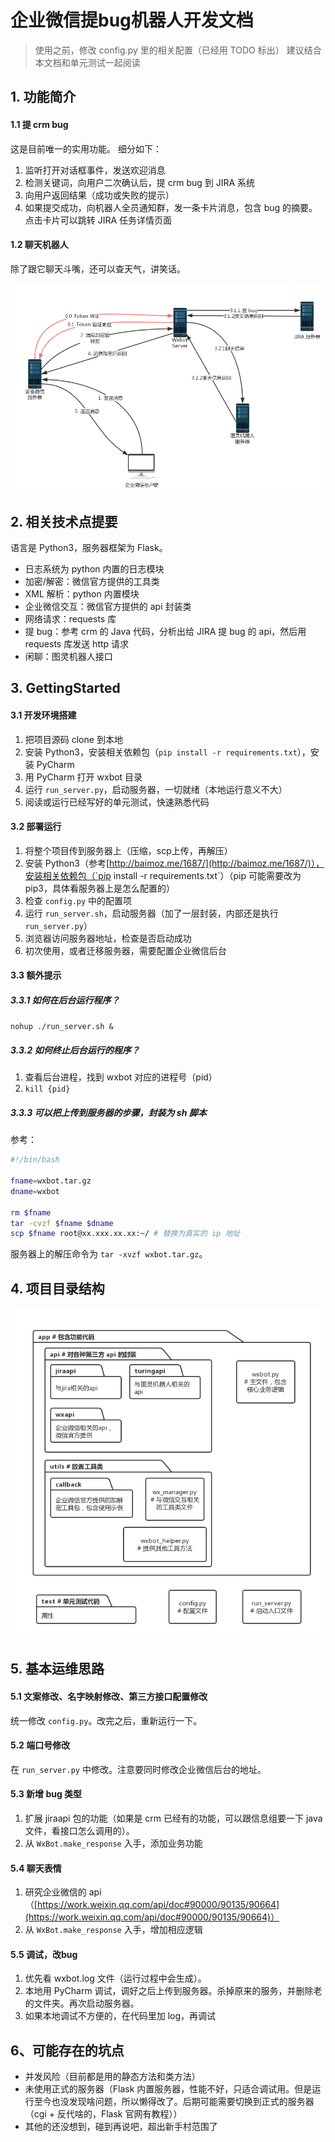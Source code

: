# 企业微信提bug机器人开发文档

> 使用之前，修改 config.py 里的相关配置（已经用 TODO 标出）
> 建议结合本文档和单元测试一起阅读


## 1. 功能简介
#### 1.1 提 crm bug
这是目前唯一的实用功能。
细分如下：
1. 监听打开对话框事件，发送欢迎消息
2. 检测关键词，向用户二次确认后，提 crm bug 到 JIRA 系统
3. 向用户返回结果（成功或失败的提示）
4. 如果提交成功，向机器人全员通知群，发一条卡片消息，包含 bug 的摘要。点击卡片可以跳转 JIRA 任务详情页面
#### 1.2 聊天机器人
除了跟它聊天斗嘴，还可以查天气，讲笑话。

![](images/%E4%BC%81%E4%B8%9A%E5%BE%AE%E4%BF%A1%E6%8F%90bug%E6%9C%BA%E5%99%A8%E4%BA%BA%E5%8A%9F%E8%83%BD%E5%9B%BE.png)

## 2. 相关技术点提要
语言是 Python3，服务器框架为 Flask。
- 日志系统为 python 内置的日志模块
- 加密/解密：微信官方提供的工具类
- XML 解析：python 内置模块
- 企业微信交互：微信官方提供的 api 封装类
- 网络请求：requests 库
- 提 bug：参考 crm 的 Java 代码，分析出给 JIRA 提 bug 的 api，然后用 requests 库发送 http 请求
- 闲聊：图灵机器人接口

## 3. GettingStarted
#### 3.1 开发环境搭建
1. 把项目源码 clone 到本地
2. 安装 Python3，安装相关依赖包（`pip install -r requirements.txt`），安装 PyCharm
3. 用 PyCharm 打开 wxbot 目录
4. 运行 `run_server.py`，启动服务器，一切就绪（本地运行意义不大）
5. 阅读或运行已经写好的单元测试，快速熟悉代码
#### 3.2 部署运行
1. 将整个项目传到服务器上（压缩，scp上传，再解压）
2. 安装 Python3（参考[http://baimoz.me/1687/](http://baimoz.me/1687/)），安装相关依赖包（`pip install -r requirements.txt`）（pip 可能需要改为 pip3，具体看服务器上是怎么配置的）
3. 检查 `config.py` 中的配置项
4. 运行 `run_server.sh`，启动服务器（加了一层封装，内部还是执行 `run_server.py`）
5. 浏览器访问服务器地址，检查是否启动成功
6. 初次使用，或者迁移服务器，需要配置企业微信后台

#### 3.3 额外提示
##### 3.3.1 如何在后台运行程序？
`nohup ./run_server.sh &`
##### 3.3.2 如何终止后台运行的程序？
1. 查看后台进程，找到 wxbot 对应的进程号（pid）
2. `kill {pid}`
##### 3.3.3 可以把上传到服务器的步骤，封装为 sh 脚本
参考：
```bash
#!/bin/bash

fname=wxbot.tar.gz
dname=wxbot

rm $fname
tar -cvzf $fname $dname
scp $fname root@xx.xxx.xx.xx:~/ # 替换为真实的 ip 地址
```
服务器上的解压命令为 `tar -xvzf wxbot.tar.gz`。

## 4. 项目目录结构
![](images/%E5%BE%AE%E4%BF%A1%E6%9C%BA%E5%99%A8%E4%BA%BA%E9%A1%B9%E7%9B%AE%E7%BB%93%E6%9E%84%E5%9B%BE.png)

## 5. 基本运维思路
#### 5.1 文案修改、名字映射修改、第三方接口配置修改
统一修改 `config.py`。改完之后，重新运行一下。
#### 5.2 端口号修改
在 `run_server.py` 中修改。注意要同时修改企业微信后台的地址。
#### 5.3 新增 bug 类型
1. 扩展 jiraapi 包的功能（如果是 crm 已经有的功能，可以跟信息组要一下 java 文件，看接口怎么调用的）。
2. 从 `WxBot.make_response` 入手，添加业务功能
#### 5.4 聊天表情
1. 研究企业微信的 api（[https://work.weixin.qq.com/api/doc#90000/90135/90664](https://work.weixin.qq.com/api/doc#90000/90135/90664)）
2. 从 `WxBot.make_response` 入手，增加相应逻辑
#### 5.5 调试，改bug
1. 优先看 wxbot.log 文件（运行过程中会生成）。
2. 本地用 PyCharm 调试，调好之后上传到服务器。杀掉原来的服务，并删除老的文件夹。再次启动服务器。
3. 如果本地调试不方便的，在代码里加 log，再调试

## 6、可能存在的坑点
- 并发风险（目前都是用的静态方法和类方法）
- 未使用正式的服务器（Flask 内置服务器，性能不好，只适合调试用。但是运行至今也没发现啥问题，所以懒得改了。后期可能需要切换到正式的服务器（cgi + 反代啥的，Flask 官网有教程））
- 其他的还没想到，碰到再说吧，超出新手村范围了
